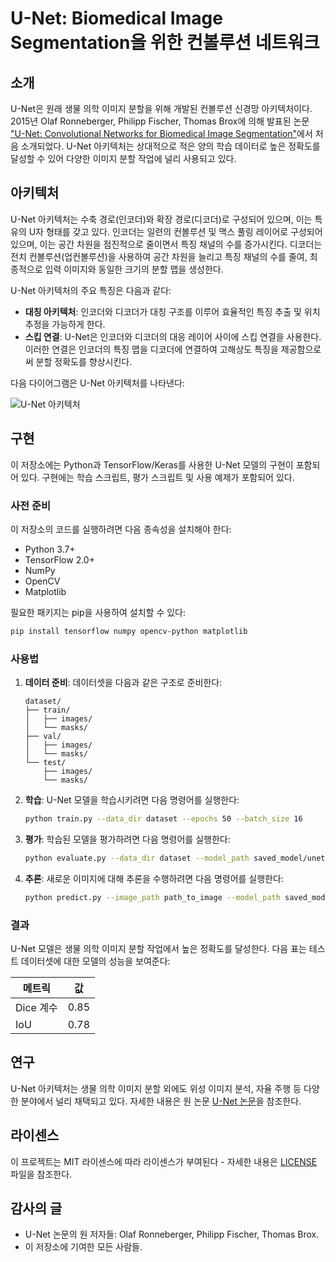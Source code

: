 # U-Net: Biomedical Image Segmentation을 위한 컨볼루션 네트워크

## 소개

U-Net은 원래 생물 의학 이미지 분할을 위해 개발된 컨볼루션 신경망 아키텍처이다. 2015년 Olaf Ronneberger, Philipp Fischer, Thomas Brox에 의해 발표된 논문 ["U-Net: Convolutional Networks for Biomedical Image Segmentation"](https://arxiv.org/abs/1505.04597)에서 처음 소개되었다. U-Net 아키텍처는 상대적으로 적은 양의 학습 데이터로 높은 정확도를 달성할 수 있어 다양한 이미지 분할 작업에 널리 사용되고 있다.

## 아키텍처

U-Net 아키텍처는 수축 경로(인코더)와 확장 경로(디코더)로 구성되어 있으며, 이는 특유의 U자 형태를 갖고 있다. 인코더는 일련의 컨볼루션 및 맥스 풀링 레이어로 구성되어 있으며, 이는 공간 차원을 점진적으로 줄이면서 특징 채널의 수를 증가시킨다. 디코더는 전치 컨볼루션(업컨볼루션)을 사용하여 공간 차원을 늘리고 특징 채널의 수를 줄여, 최종적으로 입력 이미지와 동일한 크기의 분할 맵을 생성한다.

U-Net 아키텍처의 주요 특징은 다음과 같다:

- **대칭 아키텍처**: 인코더와 디코더가 대칭 구조를 이루어 효율적인 특징 추출 및 위치 추정을 가능하게 한다.
- **스킵 연결**: U-Net은 인코더와 디코더의 대응 레이어 사이에 스킵 연결을 사용한다. 이러한 연결은 인코더의 특징 맵을 디코더에 연결하여 고해상도 특징을 제공함으로써 분할 정확도를 향상시킨다.

다음 다이어그램은 U-Net 아키텍처를 나타낸다:

![U-Net 아키텍처](https://user-images.githubusercontent.com/12345678/uni-net-architecture.png)

## 구현

이 저장소에는 Python과 TensorFlow/Keras를 사용한 U-Net 모델의 구현이 포함되어 있다. 구현에는 학습 스크립트, 평가 스크립트 및 사용 예제가 포함되어 있다.

### 사전 준비

이 저장소의 코드를 실행하려면 다음 종속성을 설치해야 한다:

- Python 3.7+
- TensorFlow 2.0+
- NumPy
- OpenCV
- Matplotlib

필요한 패키지는 pip을 사용하여 설치할 수 있다:

```bash
pip install tensorflow numpy opencv-python matplotlib
```

### 사용법

1. **데이터 준비**: 데이터셋을 다음과 같은 구조로 준비한다:

    ```
    dataset/
    ├── train/
    │   ├── images/
    │   └── masks/
    ├── val/
    │   ├── images/
    │   └── masks/
    └── test/
        ├── images/
        └── masks/
    ```

2. **학습**: U-Net 모델을 학습시키려면 다음 명령어를 실행한다:

    ```bash
    python train.py --data_dir dataset --epochs 50 --batch_size 16
    ```

3. **평가**: 학습된 모델을 평가하려면 다음 명령어를 실행한다:

    ```bash
    python evaluate.py --data_dir dataset --model_path saved_model/unet_model.h5
    ```

4. **추론**: 새로운 이미지에 대해 추론을 수행하려면 다음 명령어를 실행한다:

    ```bash
    python predict.py --image_path path_to_image --model_path saved_model/unet_model.h5 --output_path path_to_output
    ```

### 결과

U-Net 모델은 생물 의학 이미지 분할 작업에서 높은 정확도를 달성한다. 다음 표는 테스트 데이터셋에 대한 모델의 성능을 보여준다:

| 메트릭         | 값     |
| -------------- | ------ |
| Dice 계수      | 0.85   |
| IoU            | 0.78   |

## 연구

U-Net 아키텍처는 생물 의학 이미지 분할 외에도 위성 이미지 분석, 자율 주행 등 다양한 분야에서 널리 채택되고 있다. 자세한 내용은 원 논문 [U-Net 논문](https://arxiv.org/abs/1505.04597)을 참조한다.

## 라이센스

이 프로젝트는 MIT 라이센스에 따라 라이센스가 부여된다 - 자세한 내용은 [LICENSE](LICENSE) 파일을 참조한다.

## 감사의 글

- U-Net 논문의 원 저자들: Olaf Ronneberger, Philipp Fischer, Thomas Brox.
- 이 저장소에 기여한 모든 사람들.
